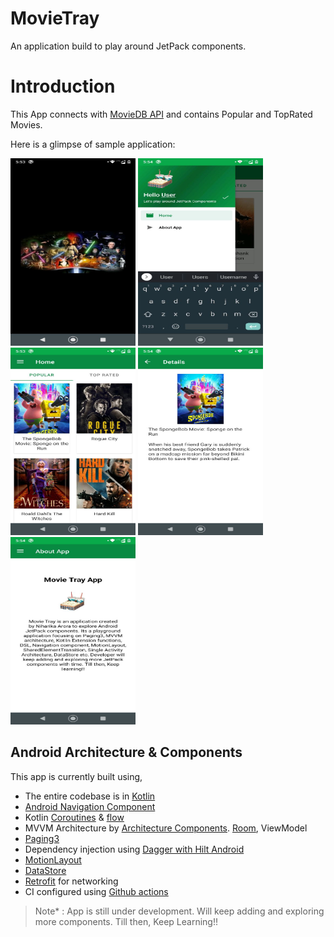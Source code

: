 # MovieTray

An application build to play around JetPack components. 

# Introduction
This App connects with [MovieDB API](https://developers.themoviedb.org/3/getting-started/introduction) and contains Popular and TopRated Movies.

Here is a glimpse of sample application:


<div>
<img width="200" height="300" src="/art/screenshot_splash.png">
<img width="200" height="300" src="/art/screenshot_nav.png">
<img width="200" height="300" src="/art/screenshot_home.png">
<img width="200" height="300" src="/art/screenshot_detail.png">
<img width="200" height="300" src="/art/screenshot_about.png">
</div>

## Android Architecture & Components

This app is currently built using,

* The entire codebase is in [Kotlin](https://kotlinlang.org/)
* [Android Navigation Component](https://developer.android.com/guide/navigation/navigation-getting-started)
* Kotlin [Coroutines](https://kotlinlang.org/docs/reference/coroutines/coroutines-guide.html) & [flow](https://kotlinlang.org/docs/reference/coroutines/flow.html)
* MVVM Architecture by [Architecture Components](https://developer.android.com/topic/libraries/architecture/). [Room](https://developer.android.com/topic/libraries/architecture/room?gclid=Cj0KCQiAwMP9BRCzARIsAPWTJ_EtwnGT0klMfGONQeESrP3jpmMArUT9MuxS4YSEB3w3ULkPkla3SJIaAnXFEALw_wcB&gclsrc=aw.ds), ViewModel
* [Paging3](https://developer.android.com/topic/libraries/architecture/paging/v3-overview)
* Dependency injection using [Dagger with Hilt Android](https://developer.android.com/training/dependency-injection/hilt-android)
* [MotionLayout](https://developer.android.com/training/constraint-layout/motionlayout)
* [DataStore](https://developer.android.com/topic/libraries/architecture/datastore)
* [Retrofit](https://square.github.io/retrofit/) for networking
* CI configured using [Github actions](https://docs.github.com/en/free-pro-team@latest/actions/quickstart)

>Note* : App is still under development. Will keep adding and exploring more components. Till then, Keep Learning!!







